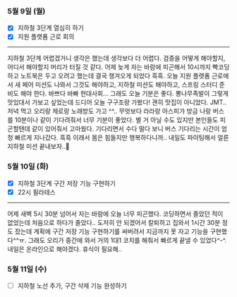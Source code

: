 ### 5월 9일 (월)
- [x] 지하철 3단계 열심히 하기
- [x] 지원 플랫폼 근로 회의
---
지하철 3단계 어렵겠거니 생각은 했는데 생각보다 더 어렵다. 검증을 어떻게 해야할지, 어디서 해야할지 머리가 터질 것 같다.
어제 늦게 자는 바람에 피곤해서 10시까지 빡코딩하고 노트북은 두고 오려고 했는데 결국 챙겨오게 되었다 흑흑.
오늘 지원 플랫폼 근로에서 새 페어 미션도 나와서 그것도 해야하고, 지하철 미션도 해야하고, 스프링 스터디 준비도 해야 한다. 바쁘다 바빠 현대사회...
그래도 오늘 기분은 좋다. 뽕나무족발이 그렇게 맛있대서 가보고 싶었는데 드디어 오늘 구구조랑 가봤다! 괜히 맛집이 아니었다. JMT.. 저녁 먹고 오리랑 제로랑 노래방도 가고 ^^..
무엇보다 라라랑 아스피가 방금 나랑 버스를 10분이나 같이 기다려줘서 너무 기분이 좋았다. 별 거 아닐 수도 있지만 본인들도 피곤할텐데 같이 있어줘서 고마웠다. 기다리면서 수다 떨다 보니 버스 기다리는 시간이 엄청 빠르게 지나갔다.
흑흑 이래서 몸은 힘들지만 행복하다니까.. 내일도 파이팅해서 얼른 지하철 미션 끝내보자..👊

### 5월 10일 (화)
- [x] 지하철 3단계 구간 저장 기능 구현하기
- [x] 22시 필라테스
---
어제 새벽 5시 30분 넘어서 자는 바람에 오늘 너무 피곤했다. 코딩하면서 졸았던 적이 없었는데 처음으로 하다가 졸았다..
도저히 안 되겠어서 칼퇴하고 집와서 1시간 30분 정도 잤는데 계획에 구간 저장 기능 구현하기를 써버려서 지금까지 못 자고 기능을 구현했다^^ㅠ.
그래도 오리가 중간에 와서 거의 1대1 코치를 해줘서 빠르게 끝낼 수 있었다^-^. 내일은 온라인으로 해야겠다. 휴식이 필요해..

### 5월 11일 (수)
- [ ] 지하철 노선 추가, 구간 삭제 기능 완성하기
